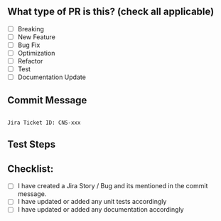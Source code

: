 ## What type of PR is this? (check all applicable)

- [ ] Breaking
- [ ] New Feature
- [ ] Bug Fix
- [ ] Optimization
- [ ] Refactor
- [ ] Test
- [ ] Documentation Update

## Commit Message
<!-- Include a proposed commit message because all PRs are squash merged. Try to explain what changes you made, why you made them,
and if any other areas of the project are impacted. 
This is the only text that will remain in the git log. You will copy and paste this portion of the PR into the commit message box before merging. -->

```

Jira Ticket ID: CNS-xxx 
```

## Test Steps
<!-- Please include any steps necessary to verify (and reproduce if this is a bug fix) this change on a live deployed system, 
including any necessary configuration files, user-data, setup, and teardown. Scripts used may be attached directly to this PR. -->

## Checklist:
<!-- Go over all the following points, and put an `x` in all the boxesthat apply. -->
 - [ ] I have created a Jira Story / Bug and its mentioned in the commit message.
 - [ ] I have updated or added any unit tests accordingly
 - [ ] I have updated or added any documentation accordingly
